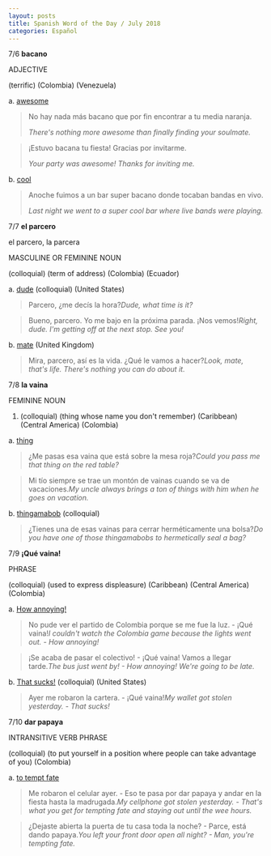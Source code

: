 ```yaml
---
layout: posts
title: Spanish Word of the Day / July 2018
categories: Español
---
```


7/6 **bacano**

ADJECTIVE

(terrific) (Colombia) (Venezuela)

a. [awesome](http://www.spanishdict.com/translate/awesome) 

> No hay nada más bacano que por fin encontrar a tu media naranja.
>
> *There's nothing more awesome than finally finding your soulmate.*

> ¡Estuvo bacana tu fiesta! Gracias por invitarme.
>
> *Your party was awesome! Thanks for inviting me.*

b. [cool](http://www.spanishdict.com/translate/cool) 

> Anoche fuimos a un bar super bacano donde tocaban bandas en vivo.
>
> *Last night we went to a super cool bar where live bands were playing.*





7/7 **el parcero**

el parcero, la parcera

MASCULINE OR FEMININE NOUN

(colloquial) (term of address) (Colombia) (Ecuador)

a. [dude](http://www.spanishdict.com/translate/dude) (colloquial) (United States) 

> Parcero, ¿me decís la hora?*Dude, what time is it?*

> Bueno, parcero. Yo me bajo en la próxima parada. ¡Nos vemos!*Right, dude. I'm getting off at the next stop. See you!*

b. [mate](http://www.spanishdict.com/translate/mate) (United Kingdom) 

> Mira, parcero, así es la vida. ¿Qué le vamos a hacer?*Look, mate, that's life. There's nothing you can do about it.*





7/8 **la vaina**

FEMININE NOUN

1. (colloquial) (thing whose name you don't remember) (Caribbean) (Central America) (Colombia)

a. [thing](http://www.spanishdict.com/translate/thing) 

> ¿Me pasas esa vaina que está sobre la mesa roja?*Could you pass me that thing on the red table?*

> Mi tío siempre se trae un montón de vainas cuando se va de vacaciones.*My uncle always brings a ton of things with him when he goes on vacation.*

b. [thingamabob](http://www.spanishdict.com/translate/thingamabob) (colloquial) 

> ¿Tienes una de esas vainas para cerrar herméticamente una bolsa?*Do you have one of those thingamabobs to hermetically seal a bag?*





7/9 **¡Qué vaina!**

PHRASE

(colloquial) (used to express displeasure) (Caribbean) (Central America) (Colombia)

a. [How annoying!](http://www.spanishdict.com/translate/How%20annoying!) 

> No pude ver el partido de Colombia porque se me fue la luz. - ¡Qué vaina!*I couldn't watch the Colombia game because the lights went out. - How annoying!*

> ¡Se acaba de pasar el colectivo! - ¡Qué vaina! Vamos a llegar tarde.*The bus just went by! - How annoying! We're going to be late.*

b. [That sucks!](http://www.spanishdict.com/translate/That%20sucks!) (colloquial) (United States) 

> Ayer me robaron la cartera. - ¡Qué vaina!*My wallet got stolen yesterday. - That sucks!*





7/10 **dar papaya**

INTRANSITIVE VERB PHRASE

(colloquial) (to put yourself in a position where people can take advantage of you) (Colombia)

a. [to tempt fate](http://www.spanishdict.com/translate/to%20tempt%20fate) 

> Me robaron el celular ayer. - Eso te pasa por dar papaya y andar en la fiesta hasta la madrugada.*My cellphone got stolen yesterday. - That's what you get for tempting fate and staying out until the wee hours.*

> ¿Dejaste abierta la puerta de tu casa toda la noche? - Parce, está dando papaya.*You left your front door open all night? - Man, you're tempting fate.*